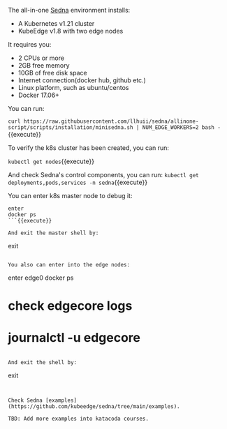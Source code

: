 The all-in-one [Sedna](https://github.com/kubeedge/sedna) environment installs:
- A Kubernetes v1.21 cluster
- KubeEdge v1.8 with two edge nodes

It requires you:
- 2 CPUs or more
- 2GB free memory
- 10GB of free disk space
- Internet connection(docker hub, github etc.)
- Linux platform, such as ubuntu/centos
- Docker 17.06+

You can run:
  
`curl https://raw.githubusercontent.com/llhuii/sedna/allinone-script/scripts/installation/minisedna.sh | NUM_EDGE_WORKERS=2 bash -
`{{execute}}

To verify the k8s cluster has been created, you can run:

`kubectl get nodes`{{execute}}
  
And check Sedna's control components, you can run:
`kubectl get deployments,pods,services -n sedna`{{execute}}

You can enter k8s master node to debug it:
```
enter
docker ps
```{{execute}}

And exit the master shell by:
```
exit
```{{execute}}

You also can enter into the edge nodes:
```
enter edge0
docker ps

# check edgecore logs
# journalctl -u edgecore
```{{execute}}

And exit the shell by:
```
exit
```{{execute}}


Check Sedna [examples](https://github.com/kubeedge/sedna/tree/main/examples).

TBD: Add more examples into katacoda courses.

